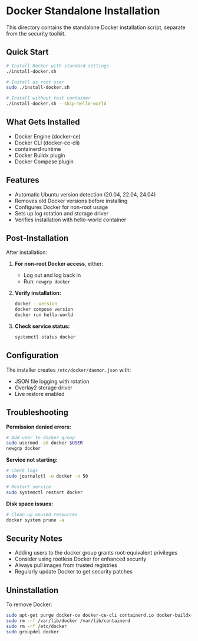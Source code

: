 # Docker Standalone Installation

This directory contains the standalone Docker installation script, separate from the security toolkit.

## Quick Start

```bash
# Install Docker with standard settings
./install-docker.sh

# Install as root user
sudo ./install-docker.sh

# Install without test container
./install-docker.sh --skip-hello-world
```

## What Gets Installed

- Docker Engine (docker-ce)
- Docker CLI (docker-ce-cli)
- containerd runtime
- Docker Buildx plugin
- Docker Compose plugin

## Features

- Automatic Ubuntu version detection (20.04, 22.04, 24.04)
- Removes old Docker versions before installing
- Configures Docker for non-root usage
- Sets up log rotation and storage driver
- Verifies installation with hello-world container

## Post-Installation

After installation:

1. **For non-root Docker access**, either:
   - Log out and log back in
   - Run: `newgrp docker`

2. **Verify installation:**
   ```bash
   docker --version
   docker compose version
   docker run hello-world
   ```

3. **Check service status:**
   ```bash
   systemctl status docker
   ```

## Configuration

The installer creates `/etc/docker/daemon.json` with:
- JSON file logging with rotation
- Overlay2 storage driver
- Live restore enabled

## Troubleshooting

**Permission denied errors:**
```bash
# Add user to docker group
sudo usermod -aG docker $USER
newgrp docker
```

**Service not starting:**
```bash
# Check logs
sudo journalctl -u docker -n 50

# Restart service
sudo systemctl restart docker
```

**Disk space issues:**
```bash
# Clean up unused resources
docker system prune -a
```

## Security Notes

- Adding users to the docker group grants root-equivalent privileges
- Consider using rootless Docker for enhanced security
- Always pull images from trusted registries
- Regularly update Docker to get security patches

## Uninstallation

To remove Docker:
```bash
sudo apt-get purge docker-ce docker-ce-cli containerd.io docker-buildx-plugin docker-compose-plugin
sudo rm -rf /var/lib/docker /var/lib/containerd
sudo rm -rf /etc/docker
sudo groupdel docker
```